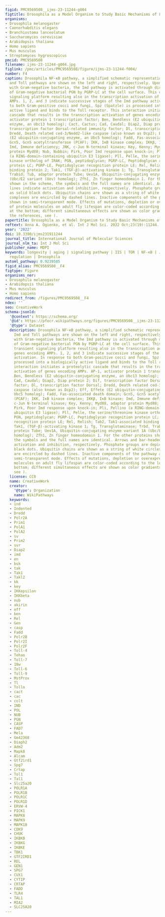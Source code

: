 ```yaml
---
figid: PMC9569508__ijms-23-11244-g004
figtitle: Drosophila as a Model Organism to Study Basic Mechanisms of Longevity
organisms:
- Drosophila melanogaster
- Caenorhabditis elegans
- Branchiostoma lanceolatum
- Saccharomyces cerevisiae
- Arabidopsis thaliana
- Homo sapiens
- Mus musculus
- Streptomyces hygroscopicus
pmcid: PMC9569508
filename: ijms-23-11244-g004.jpg
figlink: /pmc/articles/PMC9569508/figure/ijms-23-11244-f004/
number: F4
caption: Drosophila NF-κB pathway, a simplified schematic representation. The Imd
  and Toll pathways are shown on the left and right, respectively. Upon infection
  with Gram-negative bacteria, the Imd pathway is activated through direct recognition
  of Gram-negative bacterial PGN by PGRP-LC at the cell surface. This creates a transient
  signaling platform resulting also in the transcription activation of genes encoding
  AMPs. 1, 2, and 3 indicate successive stages of the Imd pathway activation. In response
  to both Gram-positive cocci and fungi, Spz (Spatzle) is processed into a biologically
  active ligand and binds to the Toll receptor. This interaction initiates a proteolytic
  cascade that results in the transcription activation of genes encoding AMPs. AP-1,
  activator protein 1 transcription factor; Ben, Bendless (E2 ubiquitin-conjugating
  enzyme, an Ubc13 homolog); Cact, Cactus; Cad, Caudal; Diap2, Diap protein 2; Dif,
  transcription factor Dorsal-related immunity factor; Dl, transcription factor Dorsal;
  Dredd, Death related ced-3/Nedd2-like caspase (also known as Dcp2); Eff, Effete
  (E2 ubiquitin-conjugating enzyme, an Ubc5 homolog); Fadd, Fas-associated death domain;
  Gcn5, Gcn5 acetyltransferase (PCAF); IKK, IκB kinase complex; IKKβ, IκB kinase;
  Imd, Immune deficiency; JNK, c-Jun N-terminal kinase; Key, Kenny; Myd88, adaptor
  protein Myd88; Nub, Nubbin; Pirk, Poor Imd response upon knock-in; Pli, Pellino
  (a RING-domain-containing ubiquitin E3 ligase); Pll, Pelle, the serine/threonine
  kinase ortholog of IRAK; PGN, peptidoglycan; PGRP-LC, Peptidoglycan recognition
  protein LC; PGRP-LE, Peptidoglycan recognition protein LE; Rel, Relish; Tab2, Tak1-associated
  binding protein 2; Tak1, (TGF-β)-activating kinase 1; Tg, Transglutaminase; Trbd,
  Trabid; Tub, adaptor protein Tube; Uev1A, Ubiquitin-conjugating enzyme variant 1A
  (Ubc/E2 variant (Uev) homolog); Zfh1, Zn finger homeodomain 1. For the other proteins
  shown in the scheme, the symbols and the full names are identical. Arrows and bar-headed
  lines indicate activation and inhibition, respectively. Phosphate groups are depicted
  as solid black dots. Ubiquitin chains are shown as a string of white circles. Protein
  complexes are encircled by dashed lines. Inactive components of the pathway are
  shown in semi-transparent mode. Effects of mutations, depletion or overexpression
  of protein molecules on adult fly lifespan are color-coded according to the legend
  at the bottom; different simultaneous effects are shown as color gradients (for
  the references, see ).
papertitle: Drosophila as a Model Organism to Study Basic Mechanisms of Longevity.
reftext: Anna A. Ogienko, et al. Int J Mol Sci. 2022 Oct;23(19):11244.
year: '2022'
doi: 10.3390/ijms231911244
journal_title: International Journal of Molecular Sciences
journal_nlm_ta: Int J Mol Sci
publisher_name: MDPI
keywords: longevity | aging | signaling pathway | IIS | TOR | NF-κB | JNK | gene expression
  regulation | Drosophila
automl_pathway: 0.9239585
figid_alias: PMC9569508__F4
figtype: Figure
organisms_ner:
- Drosophila melanogaster
- Arabidopsis thaliana
- Mus musculus
- Homo sapiens
redirect_from: /figures/PMC9569508__F4
ndex: ''
seo: CreativeWork
schema-jsonld:
  '@context': https://schema.org/
  '@id': https://pfocr.wikipathways.org/figures/PMC9569508__ijms-23-11244-g004.html
  '@type': Dataset
  description: Drosophila NF-κB pathway, a simplified schematic representation. The
    Imd and Toll pathways are shown on the left and right, respectively. Upon infection
    with Gram-negative bacteria, the Imd pathway is activated through direct recognition
    of Gram-negative bacterial PGN by PGRP-LC at the cell surface. This creates a
    transient signaling platform resulting also in the transcription activation of
    genes encoding AMPs. 1, 2, and 3 indicate successive stages of the Imd pathway
    activation. In response to both Gram-positive cocci and fungi, Spz (Spatzle) is
    processed into a biologically active ligand and binds to the Toll receptor. This
    interaction initiates a proteolytic cascade that results in the transcription
    activation of genes encoding AMPs. AP-1, activator protein 1 transcription factor;
    Ben, Bendless (E2 ubiquitin-conjugating enzyme, an Ubc13 homolog); Cact, Cactus;
    Cad, Caudal; Diap2, Diap protein 2; Dif, transcription factor Dorsal-related immunity
    factor; Dl, transcription factor Dorsal; Dredd, Death related ced-3/Nedd2-like
    caspase (also known as Dcp2); Eff, Effete (E2 ubiquitin-conjugating enzyme, an
    Ubc5 homolog); Fadd, Fas-associated death domain; Gcn5, Gcn5 acetyltransferase
    (PCAF); IKK, IκB kinase complex; IKKβ, IκB kinase; Imd, Immune deficiency; JNK,
    c-Jun N-terminal kinase; Key, Kenny; Myd88, adaptor protein Myd88; Nub, Nubbin;
    Pirk, Poor Imd response upon knock-in; Pli, Pellino (a RING-domain-containing
    ubiquitin E3 ligase); Pll, Pelle, the serine/threonine kinase ortholog of IRAK;
    PGN, peptidoglycan; PGRP-LC, Peptidoglycan recognition protein LC; PGRP-LE, Peptidoglycan
    recognition protein LE; Rel, Relish; Tab2, Tak1-associated binding protein 2;
    Tak1, (TGF-β)-activating kinase 1; Tg, Transglutaminase; Trbd, Trabid; Tub, adaptor
    protein Tube; Uev1A, Ubiquitin-conjugating enzyme variant 1A (Ubc/E2 variant (Uev)
    homolog); Zfh1, Zn finger homeodomain 1. For the other proteins shown in the scheme,
    the symbols and the full names are identical. Arrows and bar-headed lines indicate
    activation and inhibition, respectively. Phosphate groups are depicted as solid
    black dots. Ubiquitin chains are shown as a string of white circles. Protein complexes
    are encircled by dashed lines. Inactive components of the pathway are shown in
    semi-transparent mode. Effects of mutations, depletion or overexpression of protein
    molecules on adult fly lifespan are color-coded according to the legend at the
    bottom; different simultaneous effects are shown as color gradients (for the references,
    see ).
  license: CC0
  name: CreativeWork
  creator:
    '@type': Organization
    name: WikiPathways
  keywords:
  - ind
  - Indented
  - Dredd
  - Polr2A
  - Prim1
  - PolA1
  - PolA2
  - sv
  - Prim2
  - svr
  - Diap2
  - imd
  - en
  - bsk
  - tak
  - Tak1
  - Takl2
  - kk
  - key
  - IKKepsilon
  - IKKbeta
  - nub
  - akirin
  - eff
  - ben
  - Rel
  - Gen
  - casp
  - Fadd
  - Polr2B
  - Polr2I
  - Polr2F
  - Toll-4
  - Tehao
  - Toll-7
  - 18w
  - Toll-6
  - Toll-9
  - MstProx
  - Tl
  - Tollo
  - cact
  - cac
  - colt
  - IND
  - POL
  - NUB
  - PGN
  - CASP
  - FAD7
  - Mela
  - Gm42368
  - Diaph2
  - Adm2
  - Mapk8
  - Alcam
  - Gtf2ird1
  - Spg7
  - Crtap
  - Tol1
  - Tal1
  - Slc25a20
  - POLR1A
  - POLR1B
  - POLR1C
  - POLR1D
  - ERVW-4
  - PICK1
  - MAPK8
  - MAPK9
  - MAPK10
  - CDK9
  - CHUK
  - IKBKB
  - IKBKG
  - IKBKE
  - TBK1
  - GTF2IRD1
  - REL
  - GEN1
  - SPG7
  - CUX1
  - CYTIP
  - CRTAP
  - FADD
  - TLR4
  - TAL1
  - MIA2
  - SLC25A20
---
```


